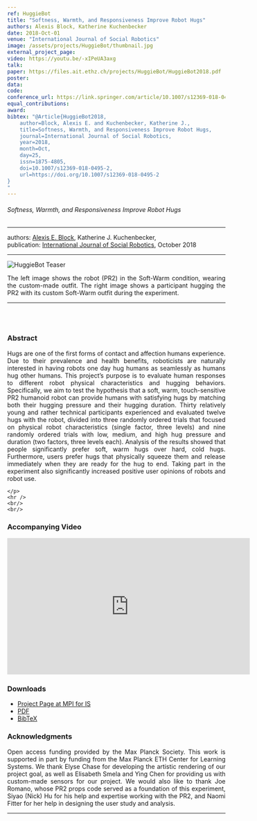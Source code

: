 ```yaml
---
ref: HuggieBot
title: "Softness, Warmth, and Responsiveness Improve Robot Hugs"
authors: Alexis Block, Katherine Kuchenbecker
date: 2018-Oct-01
venue: "International Journal of Social Robotics"
image: /assets/projects/HuggieBot/thumbnail.jpg
external_project_page: 
video: https://youtu.be/-xIPeUA3axg
talk: 
paper: https://files.ait.ethz.ch/projects/HuggieBot/HuggieBot2018.pdf
poster: 
data: 
code: 
conference_url: https://link.springer.com/article/10.1007/s12369-018-0495-2
equal_contributions: 
award: 
bibtex: "@Article{HuggieBot2018,
	author=Block, Alexis E. and Kuchenbecker, Katherine J.,
	title=Softness, Warmth, and Responsiveness Improve Robot Hugs,
	journal=International Journal of Social Robotics,
	year=2018,
	month=Oct,
	day=25,
	issn=1875-4805,
	doi=10.1007/s12369-018-0495-2,
	url=https://doi.org/10.1007/s12369-018-0495-2
}
"
---
```


<h6>Softness, Warmth, and Responsiveness Improve Robot Hugs</h6>
<hr />

<div class="fullcol">
    <div class="teaser-info-projectpage">
            <span class="normalcap">authors:</span>
            <span class="authorcap">
                <nobr><a href="/people/blocka/" title="Alexis E. Block">Alexis E. Block</a>, </nobr>
                <nobr>Katherine J. Kuchenbecker, </nobr>
            </span>
            <br/>
            <span class="normalcap"><nobr>publication: </nobr></span>
            <span class="authorcap">
                <a class="a-text-ext" href="https://link.springer.com/article/10.1007%2Fs12369-018-0495-2" title="IJSR">International Journal of Social Robotics</a>, October 2018</a><br/>
            </span>
        <hr />
    </div>
</div>

<div class="fullcol">
    <img class="fullcol" src="<?php ait_root_dir();?>projects/2018/HuggieBot/teaser.png" alt="HuggieBot Teaser" />
    <div class="fullcol">
        <p align="justify">
            <span class="figurecap">
            The left image shows the robot (PR2) in the Soft-Warm condition, wearing the custom-made outfit. The right image shows a participant hugging the PR2 with its custom Soft-Warm outfit during the experiment.
            </span>
        </p>
        <hr />
        <br/>
        <br/>
    </div>
</div>

<div class="fullcol">
    <h3>Abstract</h3>
    <p align="justify">
Hugs are one of the first forms of contact and affection humans experience. Due to their prevalence and health benefits, roboticists are naturally interested in having robots one day hug humans as seamlessly as humans hug other humans. This project’s purpose is to evaluate human responses to different robot physical characteristics and hugging behaviors. Specifically, we aim to test the hypothesis that a soft, warm, touch-sensitive PR2 humanoid robot can provide humans with satisfying hugs by matching both their hugging pressure and their hugging duration. Thirty relatively young and rather technical participants experienced and evaluated twelve hugs with the robot, divided into three randomly ordered trials that focused on physical robot characteristics (single factor, three levels) and nine randomly ordered trials with low, medium, and high hug pressure and duration (two factors, three levels each). Analysis of the results showed that people significantly prefer soft, warm hugs over hard, cold hugs. Furthermore, users prefer hugs that physically squeeze them and release immediately when they are ready for the hug to end. Taking part in the experiment also significantly increased positive user opinions of robots and robot use.

    </p>
    <hr />
    <br/>
    <br/>
</div>

<div class="fullcol">
<h3>Accompanying Video</h3>
    <div class="video" align="center">
        <iframe width="560" height="315" src="https://www.youtube.com/embed/-xIPeUA3axg" frameborder="0" allow="accelerometer; autoplay; encrypted-media; gyroscope; picture-in-picture" allowfullscreen></iframe>
    </div>
</div>

<div class="fullcol">
 <h3>Downloads</h3>
    <ul class="linklist">
        <li class="a-cod"> <a class="a-text-ext" href="https://hi.is.mpg.de/research_projects/huggiebot-how-should-robots-hug" title="Project Page MPI">Project Page at MPI for IS</a></li>
        <li class="a-pdf"><a target="_blank" title="PDF" href="<?php ait_root_dir();?>projects/2018/HuggieBot/downloads/HuggieBot2018.pdf">PDF</a></li>
        <li class="a-bib"><a title="BibTex" href="<?php ait_root_dir();?>projects/2018/HuggieBot/HuggieBot2018.bib">BibTeX</a></li>
    </ul>
</div>


<div class="fullcol">
    <h3>Acknowledgments</h3>
    <p align="justify">
Open access funding provided by the Max Planck Society. This work is supported in part by funding from the Max Planck ETH Center for Learning Systems. We thank Elyse Chase for developing the artistic rendering of our project goal, as well as Elisabeth Smela and Ying Chen for providing us with custom-made sensors for our project. We would also like to thank Joe Romano, whose PR2 props code served as a foundation of this experiment, Siyao (Nick) Hu for his help and expertise working with the PR2, and Naomi Fitter for her help in designing the user study and analysis.
    </p>
    <hr />
    <br/>
    <br/>
</div>


